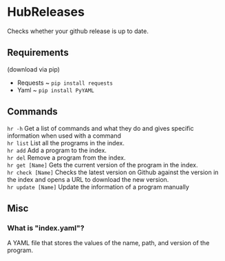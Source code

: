 # HubReleases
Checks whether your github release is up to date.

## Requirements
(download via pip)<br/>
- Requests ~ ``pip install requests``
- Yaml ~ ``pip install PyYAML``

## Commands
```hr -h``` Get a list of commands and what they do and gives specific information when used with a command<br/>
```hr list``` List all the programs in the index.<br/>
```hr add``` Add a program to the index.<br/>
```hr del``` Remove a program from the index.<br/>
```hr get [Name]``` Gets the current version of the program in the index.<br/>
```hr check [Name]``` Checks the latest version on Github against the version in the index and opens a URL to download the new version.<br/>
```hr update [Name]``` Update the information of a program manually<br/>

## Misc
### What is "index.yaml"?
A YAML file that stores the values of the name, path, and version of the program.
